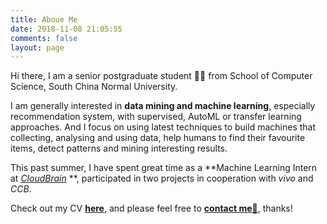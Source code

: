```yaml
---
title: Aboue Me
date: 2018-11-08 21:05:55
comments: false
layout: page
---
```

Hi there, I am a senior postgraduate student 👨‍🎓 from School of Computer Science, South China Normal University.

I am generally interested in **data mining and machine learning**, especially recommendation system, with supervised, AutoML or transfer learning approaches. And I focus on using latest techniques to build machines that collecting, analysing and using data, help humans to find their favourite items, detect patterns and mining interesting results.

<!-- I have been working at CAD&CG State Key Lab of ZJU with Prof. Xiaogang Jin since my sophomore year.  -->
This past summer, I have spent great time as a **Machine Learning Intern at *[CloudBrain](http://www.cloudbrain.ai/)* **, participated in two projects in cooperation with *vivo* and *CCB*.
<!-- Now I am working on Design2code under the supervision of Prof. Fei Wu at Institute of Artificial Intelligence of Zhejiang University with Alibaba. -->

Check out my CV **[here](/uploads/Hailin_Fu_CV.pdf)**, and please feel free to **[contact me📧](mailto:hailinfufu@outlook.com)**, thanks!
